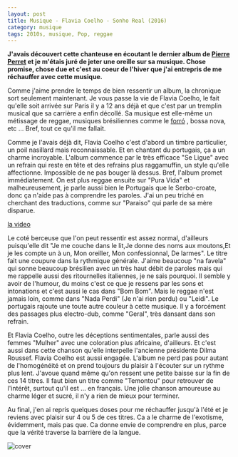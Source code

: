 ```yaml
---
layout: post
title: Musique - Flavia Coelho - Sonho Real (2016)
category: musique
tags: 2010s, musique, Pop, reggae
---
```

**J'avais découvert cette chanteuse en écoutant le dernier album de <a href="https://cheziceman.wordpress.com/2017/11/17/musique-la-tribu-de-pierre-perret-au-cafe-du-canal-2017/">Pierre Perret</a> et je m'étais juré de jeter une oreille sur sa musique. Chose promise, chose due et c'est au coeur de l'hiver que j'ai entrepris de me réchauffer avec cette musique.**

Comme j'aime prendre le temps de bien ressentir un album, la chronique sort seulement maintenant. Je vous passe la vie de Flavia Coelho, le fait qu'elle soit arrivée sur Paris il y a 12 ans déjà et que c'est par un tremplin musical que sa carrière a enfin décollé. Sa musique est elle-même un métissage de reggae, musiques brésiliennes comme le <a title="Forró" href="https://fr.wikipedia.org/wiki/Forr%C3%B3">forró</a> , bossa nova, etc ... Bref, tout ce qu'il me fallait.

Comme je l'avais déjà dit, Flavia Coelho c'est d'abord un timbre particulier, un poil nasillard mais reconnaissable. Et en chantant du portugais, ça a un charme incroyable. L'album commence par le très efficace "Se Ligue" avec un refrain qui reste en tête et des refrains plus raggamuffin, un style qu'elle affectionne. Impossible de ne pas bouger là dessus. Bref, l'album promet immédiatement. On est plus reggae ensuite sur "Pura Vida" et malheureusement, je parle aussi bien le Portugais que le Serbo-croate, donc ça n'aide pas à comprendre les paroles. J'ai un peu triché en cherchant des traductions, comme sur "Paraiso" qui parle de sa mère disparue.

[la video](https://www.youtube.com/watch?v=TQQBGz_QpII)

Le coté berceuse que l'on peut ressentir est assez normal, d'ailleurs puisqu'elle dit "Je me couche dans le lit,Je donne des noms aux moutons,Et je les compte un à un, Mon oreiller, Mon confessionnal, De larmes". Le titre fait une coupure dans la rythmique générale. J'aime beaucoup "na favela" qui sonne beaucoup brésilien avec un très haut débit de paroles mais qui me rappelle aussi des ritournelles italiennes, je ne sais pourquoi. Il semble y avoir de l'humour, du moins c'est ce que je ressens par les sons et intonations et c'est aussi le cas dans "Bom Bom". Mais le reggae n'est jamais loin, comme dans "Nada Perdi" (Je n'ai rien perdu) ou "Leidi". Le portugais rajoute une toute autre couleur à cette musique. Il y a forcément des passages plus electro-dub, comme "Geral", très dansant dans son refrain.

Et Flavia Coelho, outre les déceptions sentimentales, parle aussi des femmes "Mulher" avec une coloration plus africaine, d'ailleurs. Et c'est aussi dans cette chanson qu'elle interpelle l'ancienne présidente Dilma Roussef. Flavia Coelho est aussi engagée. L'album ne perd pas pour autant de l'homogénéité et on prend toujours du plaisir à l'écouter sur un rythme plus lent. J'avoue quand même qu'on ressent une petite baisse sur la fin de ces 14 titres. Il faut bien un titre comme "Temontou" pour retrouver de l'intérêt, surtout qu'il est ... en français. Une jolie chanson amoureuse au charme léger et sucré, il n'y a rien de mieux pour terminer.

Au final, j'en ai repris quelques doses pour me réchauffer jusqu'à l'été et je reviens avec plaisir sur 4 ou 5 de ces titres. Ca a le charme de l'exotisme, évidemment, mais pas que. Ca donne envie de comprendre en plus, parce que la vérité traverse la barrière de la langue.

![cover](https://cheziceman.files.wordpress.com/2018/03/flaviac.jpg)
